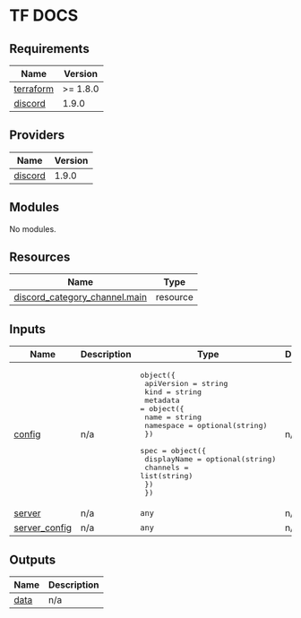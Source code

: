 <!-- markdownlint-disable MD041 -->
<!-- markdownlint-disable MD033 -->
<!-- markdownlint-disable MD028 -->

# TF DOCS

<!-- prettier-ignore-start -->

<!-- BEGIN_TF_DOCS -->
## Requirements

| Name | Version |
|------|---------|
| <a name="requirement_terraform"></a> [terraform](#requirement\_terraform) | >= 1.8.0 |
| <a name="requirement_discord"></a> [discord](#requirement\_discord) | 1.9.0 |

## Providers

| Name | Version |
|------|---------|
| <a name="provider_discord"></a> [discord](#provider\_discord) | 1.9.0 |

## Modules

No modules.

## Resources

| Name | Type |
|------|------|
| [discord_category_channel.main](https://registry.terraform.io/providers/Lucky3028/discord/1.9.0/docs/resources/category_channel) | resource |

## Inputs

| Name | Description | Type | Default | Required |
|------|-------------|------|---------|:--------:|
| <a name="input_config"></a> [config](#input\_config) | n/a | <pre>object({<br>    apiVersion = string<br>    kind       = string<br>    metadata = object({<br>      name      = string<br>      namespace = optional(string)<br>    })<br>    spec = object({<br>      displayName = optional(string)<br>      channels    = list(string)<br>    })<br>  })</pre> | n/a | yes |
| <a name="input_server"></a> [server](#input\_server) | n/a | `any` | n/a | yes |
| <a name="input_server_config"></a> [server\_config](#input\_server\_config) | n/a | `any` | n/a | yes |

## Outputs

| Name | Description |
|------|-------------|
| <a name="output_data"></a> [data](#output\_data) | n/a |
<!-- END_TF_DOCS -->

<!-- prettier-ignore-end -->
